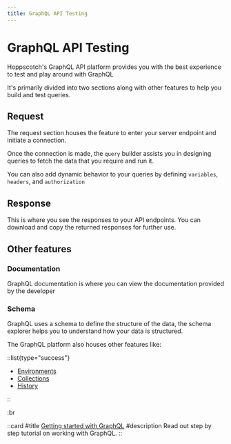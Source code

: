 ```yaml
---
title: GraphQL API Testing
---
```


# GraphQL API Testing

<ZoomableImage src="features/graphql-mode" extension="png" alt="Hoppscotch GraphQL API Platform" />

Hoppscotch's GraphQL API platform provides you with the best experience to test and play around with GraphQL

It's primarily divided into two sections along with other features to help you build and test queries.

## Request

The request section houses the feature to enter your server endpoint and initiate a connection.

Once the connection is made, the `query` builder assists you in designing queries to fetch the data that you require and run it.

You can also add dynamic behavior to your queries by defining `variables`, `headers`, and `authorization`

## Response

This is where you see the responses to your API endpoints. You can download and copy the returned responses for further use.

## Other features

### Documentation

GraphQL documentation is where you can view the documentation provided by the developer

### Schema

GraphQL uses a schema to define the structure of the data, the schema explorer helps you to understand how your data is structured.

The GraphQL platform also houses other features like:

::list{type="success"}

- [Environments](/documentation/features/environments)
- [Collections](/documentation/features/collections)
- [History](/documentation/features/history)

::

:br

::card
#title
[Getting started with GraphQL](/documentation/getting-started/graphql/creating-a-query)
#description
Read out step by step tutorial on working with GraphQL.
::
